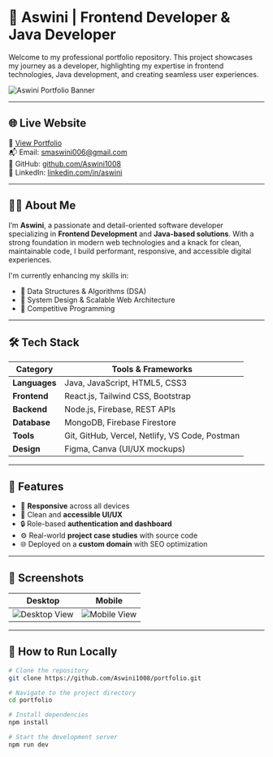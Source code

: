 # 🚀 Aswini | Frontend Developer & Java Developer

Welcome to my professional portfolio repository. This project showcases my journey as a developer, highlighting my expertise in frontend technologies, Java development, and creating seamless user experiences.

![Aswini Portfolio Banner](https://yourdomain.com/images/aswini-portfolio-banner.png)

---

## 🌐 Live Website

🔗 [View Portfolio](https://aswini.dev)  
📬 Email: smaswini006@gmail.com  
📁 GitHub: [github.com/Aswini1008](https://github.com/Aswini1008)  
💼 LinkedIn: [linkedin.com/in/aswini](https://linkedin.com/in/aswini)

---

## 👩‍💻 About Me

I’m **Aswini**, a passionate and detail-oriented software developer specializing in **Frontend Development** and **Java-based solutions**. With a strong foundation in modern web technologies and a knack for clean, maintainable code, I build performant, responsive, and accessible digital experiences.

I'm currently enhancing my skills in:
- 🌱 Data Structures & Algorithms (DSA)
- 🔧 System Design & Scalable Web Architecture
- 🧠 Competitive Programming

---

## 🛠 Tech Stack

| Category     | Tools & Frameworks                                      |
|--------------|----------------------------------------------------------|
| **Languages**     | Java, JavaScript, HTML5, CSS3                       |
| **Frontend**      | React.js, Tailwind CSS, Bootstrap                   |
| **Backend**       | Node.js, Firebase, REST APIs                        |
| **Database**      | MongoDB, Firebase Firestore                         |
| **Tools**         | Git, GitHub, Vercel, Netlify, VS Code, Postman     |
| **Design**        | Figma, Canva (UI/UX mockups)                        |

---

## 💼 Features

- 📱 **Responsive** across all devices
- 🎨 Clean and **accessible UI/UX**
- 🔒 Role-based **authentication and dashboard**
- ⚙️ Real-world **project case studies** with source code
- 🌐 Deployed on a **custom domain** with SEO optimization

---

## 📸 Screenshots

| Desktop | Mobile |
|--------|--------|
| ![Desktop View](https://yourdomain.com/images/aswini-desktop.png) | ![Mobile View](https://yourdomain.com/images/aswini-mobile.png) |

---

## 📁 How to Run Locally

```bash
# Clone the repository
git clone https://github.com/Aswini1008/portfolio.git

# Navigate to the project directory
cd portfolio

# Install dependencies
npm install

# Start the development server
npm run dev
